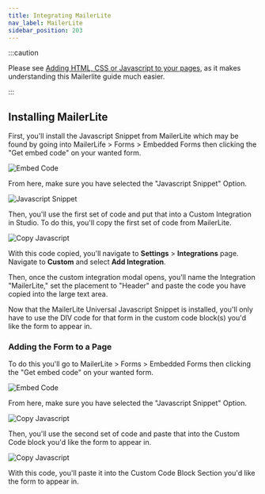 ```yaml
---
title: Integrating MailerLite
nav_label: MailerLite
sidebar_position: 203
---
```


:::caution

Please see [Adding HTML, CSS or Javascript to your pages](/docs/studio/Integrations/Adding-HTML-CSS-or-JavaScript-to-all-your-pages),
as it makes understanding this Mailerlite guide much easier.

:::

## Installing MailerLite

First, you'll install the Javascript Snippet from MailerLite which may be found by going into MailerLife > Forms >
Embedded Forms then clicking the "Get embed code" on your wanted form.

![Embed Code](/assets/studio/d33v4339jhl8k0.cloudfront.netdocsassets5e4848762c7d3a7e9ae7ce2dimages5e8f9b5d04286364bc982199file-lbUw5PnxCE.png)

From here, make sure you have selected the "Javascript Snippet" Option.

![Javascript Snippet](/assets/studio/d33v4339jhl8k0.cloudfront.netdocsassets5e4848762c7d3a7e9ae7ce2dimages5e8f9b892c7d3a7e9aeab570file-FPWP4ohw4N.png)

Then, you'll use the first set of code and put that into a Custom Integration in Studio. To do this, you'll copy the
first set of code from MailerLite.

![Copy Javascript](/assets/studio/d33v4339jhl8k0.cloudfront.netdocsassets5e4848762c7d3a7e9ae7ce2dimages5e8f9bd104286364bc9821a1file-c9Qtyfo3Ux.png)

With this code copied, you'll navigate to **Settings** > **Integrations** page. 
Navigate to **Custom** and select **Add Integration**.

Then, once the custom integration modal opens, you'll name the Integration "MailerLite," set the placement to "Header" and paste the code you have copied into the large text area.

Now that the MailerLite Universal Javascript Snippet is installed, you'll only have to use the DIV code for that form in
the custom code block(s) you'd like the form to appear in.

### Adding the Form to a Page

To do this you'll go to MailerLite > Forms > Embedded Forms then clicking the "Get embed code" on your wanted form.

![Embed Code](/assets/studio/d33v4339jhl8k0.cloudfront.netdocsassets5e4848762c7d3a7e9ae7ce2dimages5e8f9b5d04286364bc982199file-lbUw5PnxCE-1.png)

From here, make sure you have selected the "Javascript Snippet" Option.

![Copy Javascript](/assets/studio/d33v4339jhl8k0.cloudfront.netdocsassets5e4848762c7d3a7e9ae7ce2dimages5e8f9b892c7d3a7e9aeab570file-FPWP4ohw4N-1.png)

Then, you'll use the second set of code and paste that into the Custom Code block you'd like the form to appear in.

![Copy Javascript](/assets/studio/d33v4339jhl8k0.cloudfront.netdocsassets5e4848762c7d3a7e9ae7ce2dimages5e8f9d172c7d3a7e9aeab58bfile-gUZ8yAHSkS.png)

With this code, you'll paste it into the Custom Code Block Section you'd like the form to appear in.

